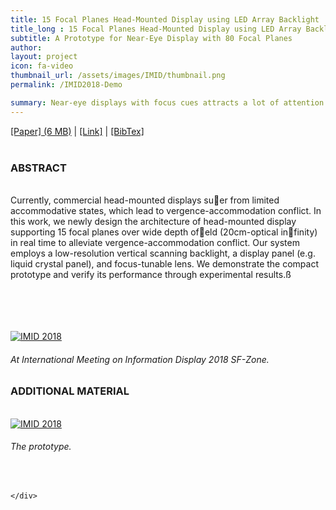 ```yaml
---
title: 15 Focal Planes Head-Mounted Display using LED Array Backlight | 2018
title_long : 15 Focal Planes Head-Mounted Display using LED Array Backlight | IMID 2018, SPIE Optical Design Challenge 2019
subtitle: A Prototype for Near-Eye Display with 80 Focal Planes
author:
layout: project
icon: fa-video
thumbnail_url: /assets/images/IMID/thumbnail.png
permalink: /IMID2018-Demo

summary: Near-eye displays with focus cues attracts a lot of attention from display society since they can provide more immersive and comfort experience. However, there are several challenging issues &#58; contrast, form factor, and frame rate. Here, we conceived a novel prototype that supports a large number of layers within the wide depth of field. This system could provide semi-original contrast, large depth of field, and quasi-continuous focus cues at 60fps. We believe this approach could open a new possibility for near-eye displays for representation of continuous depth.
---
```


<div class="row border-top" >
  <div class="6u 12u$(mobile) padding10 padding-right20 border-right" align="left">
  <a href="./assets/files/spie-odc-2019.pdf">[Paper] (6 MB)</a> |
  <a href="https://doi.org/10.1117/12.2525055">[Link]</a> |
  <a href="./assets/files/citation-11040_.bib">[BibTex]</a>
  <br><br>
  <h3>ABSTRACT</h3>
  <br>
  Currently, commercial head-mounted displays suer from limited accommodative states, which lead to vergence-accommodation conflict. In this work, we newly design the architecture of head-mounted display supporting 15 focal planes over wide depth ofeld (20cm-optical infinity) in real time to alleviate vergence-accommodation conflict. Our system employs a low-resolution vertical scanning backlight, a display panel (e.g. liquid crystal panel), and focus-tunable lens. We demonstrate the compact prototype and verify its performance through experimental results.ß

  <br><br><br><br>
  <a href="#" class="image fit">
    <img src="{{ 'assets/images/IMID/imid.png' | relative_url }}" alt="IMID 2018" />
  </a>
  <h6> At International Meeting on Information Display 2018 SF-Zone. </h6>

  </div>
    <div class="6u 12u$(mobile) padding10 padding-left20" align="left">
    <h3>ADDITIONAL MATERIAL</h3>
    <br>
    <a href="#" class="image fit">
      <img src="{{ 'assets/images/IMID/1.jpg' | relative_url }}" alt="IMID 2018" />
    </a>
    <h6>The prototype.</h6>
    <br>

    </div>
</div>
